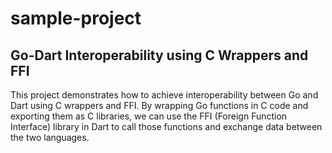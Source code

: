 # sample-project

## Go-Dart Interoperability using C Wrappers and FFI

This project demonstrates how to achieve interoperability between Go and Dart using C wrappers and FFI. By wrapping Go functions in C code and exporting them as C libraries, we can use the FFI (Foreign Function Interface) library in Dart to call those functions and exchange data between the two languages.
